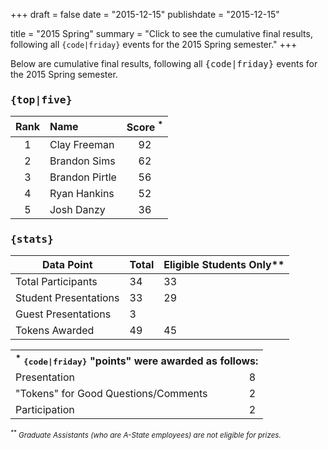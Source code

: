 +++
draft = false
date = "2015-12-15"
publishdate = "2015-12-15"

title = "2015 Spring"
summary = "Click to see the cumulative final results, following all `{code|friday}` events for the 2015 Spring semester."
+++

Below are cumulative final results, following all <tt>{code|friday}</tt> events for the 2015 Spring semester.

### <tt>{top|five}</tt>

| Rank | Name | Score <sup>*</sup> |
|:----:|:----|:-------------------:| 
| 1  | Clay Freeman       | 92 |
| 2  | Brandon Sims       | 62 |
| 3  | Brandon Pirtle     | 56 |
| 4  | Ryan Hankins       | 52 |
| 5  | Josh Danzy         | 36 |


### <tt>{stats}</tt> 

| Data&nbsp;Point                                          | Total  | Eligible&nbsp;Students&nbsp;Only** |
| -------------------------------------------------------- | ------ | ---------------------------------- |
| Total&nbsp;Participants                                  | 34     | 33                                 |  
| Student&nbsp;Presentations                               | 33     | 29                                 |  
| Guest&nbsp;Presentations                                 | 3      |                                    |     
| Tokens&nbsp;Awarded                                      | 49     | 45                                 |  


<table>
<tr><th colspan=2><sup>*</sup>&nbsp;<tt>{code|friday}</tt>&nbsp;"points"&nbsp;were&nbsp;awarded&nbsp;as&nbsp;follows: </th></tr>
<tr><td>Presentation  </td><td> 8 </td></tr>
<tr><td>"Tokens"&nbsp;for&nbsp;Good&nbsp;Questions/Comments   </td><td>2 </td></tr>
<tr><td>Participation     </td><td> 2 </td></tr>
</table>

<small><em><sup>**</sup>&nbsp;Graduate Assistants (who are A-State employees) are not eligible for prizes.</em></small>
